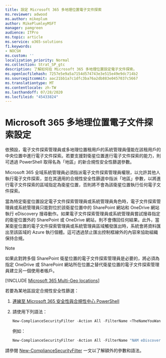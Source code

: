 ```yaml
---
title: 設定 Microsoft 365 多地理位置電子文件探索
ms.reviewer: adwood
ms.author: mikeplum
author: MikePlumleyMSFT
manager: pamgreen
audience: ITPro
ms.topic: article
ms.service: o365-solutions
f1.keywords:
- NOCSH
ms.custom: ''
localization_priority: Normal
ms.collection: Strat_SP_gtc
description: 了解如何在 Microsoft 365 多地理位置設定電子文件探索。
ms.openlocfilehash: 7257e5e9a5a7154d574743e3e515e49e9dc714b2
ms.sourcegitcommit: aac21bb1a7c1dfc3ba76a2db883e0457037c5667
ms.translationtype: MT
ms.contentlocale: zh-TW
ms.lasthandoff: 07/28/2020
ms.locfileid: "45433824"
---
```

# <a name="microsoft-365-multi-geo-ediscovery-configuration"></a>Microsoft 365 多地理位置電子文件探索設定

依預設，電子文件探索管理員或多地理位置租用戶的系統管理員僅能在該租用戶的中央位置中進行電子文件探索。若要支援對衛星位置進行電子文件探索的能力，則可透過 PowerShell 取得名為「地區」的新合規性安全性篩選參數。

Microsoft 365 全域系統管理員必須指派電子文件探索管理員權限，以允許其他人執行電子文件探索，並在其適用的合規性安全性篩選中指派「地區」參數，以將進行電子文件探索的區域指定為衛星位置，否則將不會為該衛星位置執行任何電子文件探索。

當為特定衛星位置設定電子文件探索管理員或系統管理員角色時，電子文件探索管理員或系統管理員只能對位於該衛星位置中的 SharePoint 網站和 OneDrive 網站執行 eDiscovery 搜尋動作。如果電子文件探索管理員或系統管理員嘗試搜尋指定的衛星位置外的 SharePoint 或 OneDrive 網站，則不會傳回任何結果。此外，當某衛星位置的電子文件探索管理員或系統管理員區域觸發匯出時，系統會將資料匯出至該區域的 Azure 執行個體。這可透過禁止匯出控制框線外的內容來協助組織保持合規。

> [!NOTE]
> 如果此對跨多個 SharePoint 衛星位置的電子文件探索管理員是必要的，將必須為指定 OneDrive 或 SharePoint 網站所在位置之替代衛星位置的電子文件探索管理員建立另一個使用者帳戶。

[!INCLUDE [Microsoft 365 Multi-Geo locations](includes/office-365-multi-geo-locations.md)]

若要為某地區設定合規性安全性篩選：

1. [連線至 Microsoft 365 安全性與合規性中心 PowerShell](https://docs.microsoft.com/powershell/exchange/office-365-scc/connect-to-scc-powershell/connect-to-scc-powershell)

2. 請使用下列語法：

   ```powershell
   New-ComplianceSecurityFilter -Action All -FilterName <TheNameYouWantToAssign> -Region <RegionValue> -Users <UserPrincipalName>
   ```

   例如：

   ```powershell
   New-ComplianceSecurityFilter -Action All -FilterName "NAM eDiscovery Managers" -Region NAM -Users adwood@contoso.onmicrosoft.com
   ```

請參閱 [New-ComplianceSecurityFilter](https://docs.microsoft.com/powershell/module/exchange/policy-and-compliance-content-search/new-compliancesecurityfilter) 一文以了解額外的參數和語法。
